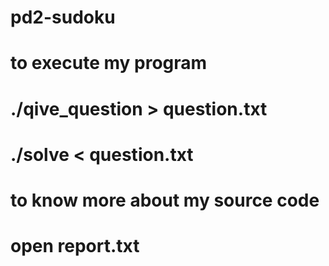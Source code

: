 # pd2-sudoku
# to execute my program
# ./qive_question > question.txt
# ./solve < question.txt

# to know more about my source code
# open report.txt
